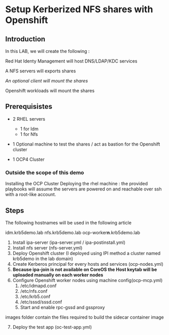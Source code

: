 # Setup Kerberized NFS shares with Openshift

## Introduction

In this LAB, we will create the following :

Red Hat Identy Management will host DNS/LDAP/KDC services

A NFS servers will exports shares

*An optional client will mount the shares*

Openshift workloads will mount the shares


## Prerequisistes

- 2 RHEL servers
  - 1 for Idm 
  - 1 for Nfs  

- 1 Optional machine to test the shares / act as bastion for the Openshift cluster

- 1 OCP4 Cluster

### Outside the scope of this demo
Installing the OCP Cluster 
Deploying the rhel machine : the provided playbooks will assume the servers are powered on and reachable over ssh with a root-like account.

    
## Steps

The following hostnames will be used in the following article

idm.krb5demo.lab
nfs.krb5demo.lab
ocp-worker**n**.krb5demo.lab

1. Install ipa-server (ipa-server.yml / ipa-postinstall.yml)
2. Install nfs server (nfs-server.yml)
3. Deploy Openshift cluster (I deployed using IPI method a cluster named krb5demo in the lab domain)
4. Create Kerberos principal for every hosts and services (ocp-nodes.yml)
5. **Because ipa-join is not available on CoreOS the Host keytab will be uploaded manually on each worker nodes**
6. Configure Openshift worker nodes using machine config(ocp-mcp.yml)
   1. /etc/idmapd.conf
   2. /etc/nfs.conf
   3. /etc/krb5.conf
   4. /etc/sssd/sssd.conf
   5. Start and enable rpc-gssd and gssproxy

images folder contain the files required to build the sidecar container image

7. Deploy the test app (oc-test-app.yml)






